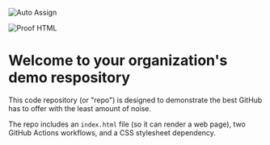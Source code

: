 ![Auto Assign](https://github.com/uwunotislove/demo-repository/actions/workflows/auto-assign.yml/badge.svg)

![Proof HTML](https://github.com/uwunotislove/demo-repository/actions/workflows/proof-html.yml/badge.svg)

# Welcome to your organization's demo respository
This code repository (or "repo") is designed to demonstrate the best GitHub has to offer with the least amount of noise.

The repo includes an `index.html` file (so it can render a web page), two GitHub Actions workflows, and a CSS stylesheet dependency.
